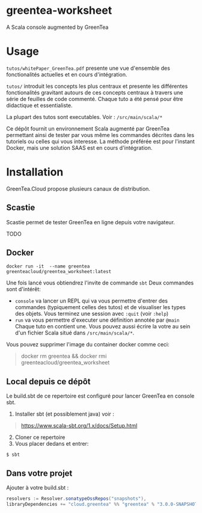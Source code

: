 # greentea-worksheet

A Scala console augmented by GreenTea

# Usage

`tutos/whitePaper_GreenTea.pdf` presente une vue d'ensemble des fonctionalités actuelles et en cours d'intégration.

`tutos/` introduit les concepts les plus centraux et presente les différentes fonctionalités gravitant autours de ces concepts centraux à travers une série de feuilles de code commenté.  Chaque tuto a été pensé pour être didactique et essentialiste.

La plupart des tutos sont executables. Voir : `/src/main/scala/*`

Ce dépôt fournit un environnement Scala augmenté par GreenTea permettant ainsi de tester par vous même les commandes décrites dans les tutoriels ou celles qui vous interesse. La méthode préférée est pour l'instant Docker, mais une solution SAAS est en cours d'intégration.

# Installation

GreenTea.Cloud propose plusieurs canaux de distribution.

## Scastie

Scastie permet de tester GreenTea en ligne depuis votre navigateur.

TODO

## Docker

```
docker run -it  --name greentea greenteacloud/greentea_worksheet:latest
```

Une fois lancé vous obtiendrez l'invite de commande `sbt`
Deux commandes sont d'intérêt:

- `console` va lancer un REPL qui va vous permettre d'entrer des commandes (typiquement celles des tutos) et de visualiser les types des objets. Vous terminez une session avec `:quit` (voir `:help`)
- `run` va vous permettre d'executer une définition annotée par `@main` Chaque tuto en contient une. Vous pouvez aussi écrire la votre au sein d'un fichier Scala situé dans `/src/main/scala/*`.

Vous pouvez supprimer l'image du container docker comme ceci:
> docker rm greentea && docker rmi greenteacloud/greentea_worksheet


## Local depuis ce dépôt

Le build.sbt de ce repertoire est configuré pour lancer GreenTea en console sbt.

1. Installer sbt (et possiblement java) voir :
> https://www.scala-sbt.org/1.x/docs/Setup.html
2. Cloner ce repertoire
3. Vous placer dedans et entrer:
```
$ sbt
```

## Dans votre projet

Ajouter à votre build.sbt :

```scala
resolvers := Resolver.sonatypeOssRepos("snapshots"),
libraryDependencies += "cloud.greentea" %% "greentea" % "3.0.0-SNAPSHOT"
```
